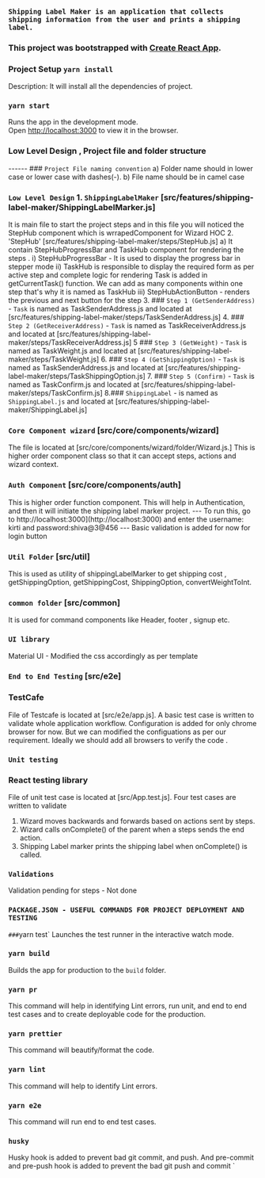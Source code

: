 ### `Shipping Label Maker is an application that collects shipping information from the user and prints a shipping label.`

### This project was bootstrapped with [Create React App](https://github.com/facebook/create-react-app).

### Project Setup `yarn install`

Description: It will install all the dependencies of project.

### `yarn start`

Runs the app in the development mode.<br />
Open [http://localhost:3000](http://localhost:3000) to view it in the browser.

### Low Level Design , Project file and folder structure

------ ### `Project File naming convention`
a) Folder name should in lower case or lower case with dashes(-).
b) File name should be in camel case

### `Low Level Design` 1. `ShippingLabelMaker` [src/features/shipping-label-maker/ShippingLabelMarker.js]

It is main file to start the project steps and in this file you will noticed the StepHub component which is wrrapedComponent for Wizard HOC 2. 'StepHub' [src/features/shipping-label-maker/steps/StepHub.js]
a) It contain StepHubProgressBar and TaskHub component for rendering the steps .
i) StepHubProgressBar - It is used to display the progress bar in stepper mode
ii) TaskHub is responsible to display the required form as per active step and complete logic for rendering Task is added in getCurrentTask() function.
We can add as many components within one step
that's why it is named as TaskHub
iii) StepHubActionButton - renders the previous and next button for the step 3. ### `Step 1 (GetSenderAddress)` - `Task` is named as TaskSenderAddress.js and located at [src/features/shipping-label-maker/steps/TaskSenderAddress.js] 4. ### `Step 2 (GetReceiverAddress)` - `Task` is named as TaskReceiverAddress.js and located at [src/features/shipping-label-maker/steps/TaskReceiverAddress.js]
5 ### `Step 3 (GetWeight)` - `Task` is named as TaskWeight.js and located at [src/features/shipping-label-maker/steps/TaskWeight.js] 6. ### `Step 4 (GetShippingOption)` - `Task` is named as TaskSenderAddress.js and located at [src/features/shipping-label-maker/steps/TaskShippingOption.js] 7. ### `Step 5 (Confirm)` - `Task` is named as TaskConfirm.js and located at [src/features/shipping-label-maker/steps/TaskConfirm.js]
8.### `ShippingLabel` - is named as `ShippingLabel.js` and located at [src/features/shipping-label-maker/ShippingLabel.js]

### `Core Component wizard` [src/core/components/wizard]

The file is located at [src/core/components/wizard/folder/Wizard.js.]
This is higher order component class so that it can accept steps, actions and wizard context.

### `Auth Component` [src/core/components/auth]

This is higher order function component. This will help in Authentication, and then it will initiate the shipping label marker project. --- To run this, go to http://localhost:3000](http://localhost:3000) and enter the username: kirti and password:shiva@3@456
--- Basic validation is added for now for login button

### `Util Folder` [src/util]

This is used as utility of shippingLabelMarker to get shipping cost , getShippingOption, getShippingCost, ShippingOption, convertWeightToInt.

### `common folder` [src/common]

It is used for command components like Header, footer , signup etc.

### `UI library`

Material UI -
Modified the css accordingly as per template

### `End to End Testing` [src/e2e]

### TestCafe

File of Testcafe is located at [src/e2e/app.js]. A basic test case is written to validate whole application workflow. Configuration is added for only chrome browser for now. But we can modified the configuations as per our requirement. Ideally we should add all browsers to verify the code .

### `Unit testing`

### React testing library

File of unit test case is located at [src/App.test.js]. Four test cases are written to validate

1. Wizard moves backwards and forwards based on actions sent by steps.
2. Wizard calls onComplete() of the parent when a steps sends the end action.
3. Shipping Label marker prints the shipping label when onComplete() is called.

### `Validations`

Validation pending for steps - Not done

### `PACKAGE.JSON - USEFUL COMMANDS FOR PROJECT DEPLOYMENT AND TESTING`

`###`yarn test`
Launches the test runner in the interactive watch mode.

### `yarn build`

Builds the app for production to the `build` folder.<br />

### `yarn pr`

This command will help in identifying Lint errors, run unit, and end to end test cases and to create deployable code for the production.

### `yarn prettier`

This command will beautify/format the code.

### `yarn lint`

This command will help to identify Lint errors.

### `yarn e2e`

This command will run end to end test cases.

### `husky`

Husky hook is added to prevent bad git commit, and push. And pre-commit and pre-push hook is added to prevent the bad git push and commit
`
